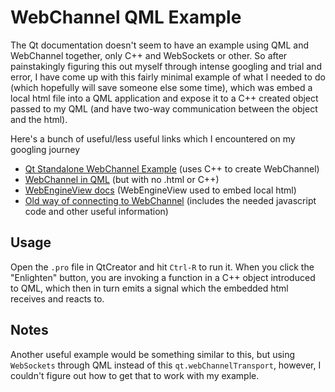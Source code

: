 # WebChannel QML Example

The Qt documentation doesn't seem to have an example using QML and WebChannel together, only C++ and WebSockets or other. So after painstakingly figuring this out myself through intense googling and trial and error, I have come up with this fairly minimal example of what I needed to do (which hopefully will save someone else some time), which was embed a local html file into a QML application and expose it to a C++ created object passed to my QML (and have two-way communication between the object and the html).

Here's a bunch of useful/less useful links which I encountered on my googling journey

* [Qt Standalone WebChannel Example](http://doc.qt.io/qt-5/qtwebchannel-standalone-example.html) (uses C++ to create WebChannel)
* [WebChannel in QML](http://doc.qt.io/qt-5/qtwebchannel-chatclient-qml-example.html) (but with no .html or C++)
* [WebEngineView docs](http://doc.qt.io/qt-5/qml-qtwebengine-webengineview.html) (WebEngineView used to embed local html)
* [Old way of connecting to WebChannel](https://www.kdab.com/qt-webchannel-bridging-gap-cqml-web/) (includes the needed javascript code and other useful information)

## Usage

Open the `.pro` file in QtCreator and hit `Ctrl-R` to run it. When you click the "Enlighten" button, you are invoking a function in a C++ object introduced to QML, which then in turn emits a signal which the embedded html receives and reacts to.

## Notes

Another useful example would be something similar to this, but using `WebSockets` through QML instead of this `qt.webChannelTransport`, however, I couldn't figure out how to get that to work with my example.